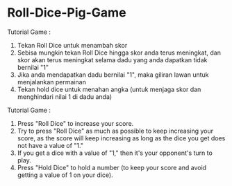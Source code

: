 # Roll-Dice-Pig-Game

Tutorial Game :
1. Tekan Roll Dice untuk menambah skor 
2. Sebisa mungkin tekan Roll Dice hingga skor anda terus meningkat, dan skor akan terus meningkat selama dadu yang anda dapatkan tidak bernilai "1"
3. Jika anda mendapatkan dadu bernilai "1", maka giliran lawan untuk menjalankan permainan
4. Tekan hold dice untuk menahan angka (untuk menjaga skor dan menghindari nilai 1 di dadu anda)

Tutorial Game :
1. Press "Roll Dice" to increase your score.
2. Try to press "Roll Dice" as much as possible to keep increasing your score, as the score will keep increasing as long as the dice you get does not have a value of "1."
3. If you get a dice with a value of "1," then it's your opponent's turn to play.
4. Press "Hold Dice" to hold a number (to keep your score and avoid getting a value of 1 on your dice).
